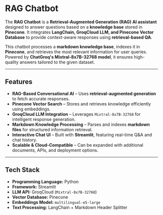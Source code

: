 # RAG Chatbot  

The **RAG Chatbot** is a **Retrieval-Augmented Generation (RAG) AI assistant** designed to answer questions based on a **knowledge base** stored in **Pinecone**. It integrates **LangChain, GroqCloud LLM, and Pinecone Vector Database** to provide context-aware responses using **retrieval-based QA**.  

This chatbot processes a **markdown knowledge base**, indexes it in **Pinecone**, and retrieves the most relevant information for user queries. Powered by **ChatGroq's Mixtral-8x7B-32768 model**, it ensures high-quality answers tailored to the given dataset.  

---

## Features  

- **RAG-Based Conversational AI** – Uses **retrieval-augmented generation** to fetch accurate responses.  
- **Pinecone Vector Search** – Stores and retrieves knowledge efficiently using embeddings.  
- **GroqCloud LLM Integration** – Leverages `Mixtral-8x7B-32768` for intelligent response generation.  
- **Markdown Knowledge Processing** – Parses and indexes **markdown files** for structured information retrieval.  
- **Interactive Chat UI** – Built with **Streamlit**, featuring real-time Q&A and chat history.  
- **Scalable & Cloud-Compatible** – Can be expanded with additional documents, APIs, and deployment options.  

---

## Tech Stack  

- **Programming Language:** Python  
- **Framework:** Streamlit  
- **LLM API:** GroqCloud (`Mixtral-8x7B-32768`)  
- **Vector Database:** Pinecone  
- **Embeddings Model:** `multilingual-e5-large`  
- **Text Processing:** LangChain + Markdown Header Splitter  

